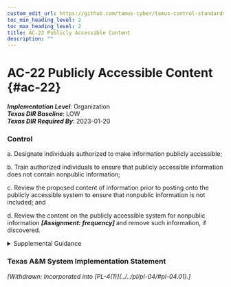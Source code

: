 ```yaml
---
custom_edit_url: https://github.com/tamus-cyber/tamus-control-standards/tree/main/content/tamus.edu/TAMUS_profile.xml
toc_min_heading_level: 2
toc_max_heading_level: 2
title: AC-22 Publicly Accessible Content
description: ""
---
```


# AC-22 Publicly Accessible Content {#ac-22}

_**Implementation Level**_: Organization\
_**Texas DIR Baseline**_: LOW\
_**Texas DIR Required By**_: 2023-01-20

### Control

a. Designate individuals authorized to make information publicly accessible;

b. Train authorized individuals to ensure that publicly accessible information does not contain nonpublic information;

c. Review the proposed content of information prior to posting onto the publicly accessible system to ensure that nonpublic information is not included; and

d. Review the content on the publicly accessible system for nonpublic information <strong title="ac-22_odp"> <em>[Assignment: frequency]</em> </strong> and remove such information, if discovered.

<details>
  <summary>Supplemental Guidance</summary>

In accordance with applicable laws, executive orders, directives, policies, regulations, standards, and guidelines, the public is not authorized to have access to nonpublic information, including information protected under the <a xmlns="http://csrc.nist.gov/ns/oscal/1.0" href="#18e71fec-c6fd-475a-925a-5d8495cf8455">PRIVACT</a> and proprietary information. Publicly accessible content addresses systems that are controlled by the organization and accessible to the public, typically without identification or authentication. Posting information on non-organizational systems (e.g., non-organizational public websites, forums, and social media) is covered by organizational policy. While organizations may have individuals who are responsible for developing and implementing policies about the information that can be made publicly accessible, publicly accessible content addresses the management of the individuals who make such information publicly accessible.

</details>

### Texas A&M System Implementation Statement

<prop xmlns="http://csrc.nist.gov/ns/oscal/1.0" name="status" value="withdrawn">
               <em>[Withdrawn: Incorporated into [PL-4(1)](../../pl/pl-04/#pl-04.01).]</em>
            </prop>
            

